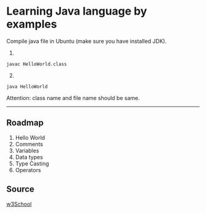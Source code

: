 # Learning Java language by examples

Compile java file in Ubuntu (make sure you have installed JDK).

1.

```
javac HelloWorld.class
```
2.
```
java HelloWorld
```

Attention: class name and file name should be same.

---

## Roadmap
1. Hello World
2. Comments
3. Variables
4. Data types
5. Type Casting
6. Operators


## Source
[w3School](https://www.w3schools.com/java/)